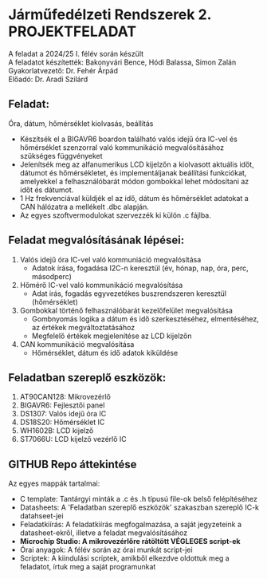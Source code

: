 <h1>Járműfedélzeti Rendszerek 2. PROJEKTFELADAT</h1>
A feladat a 2024/25 I. félév során készült <br>
A feladatot készítették: Bakonyvári Bence, Hódi Balassa, Simon Zalán <br>
Gyakorlatvezető: Dr. Fehér Árpád <br>
Előadó: Dr. Aradi Szilárd

<h2>Feladat: </h2>
<p>Óra, dátum, hőmérséklet kiolvasás, beállítás</p>
<ul>
  <li>Készítsék el a BIGAVR6 boardon található valós idejű óra IC-vel és hőmérséklet szenzorral való kommunikáció megvalósításához szükséges függvényeket</li>
  <li>Jelenítsék meg az alfanumerikus LCD kijelzőn a kiolvasott aktuális időt, dátumot és hőmérsékletet, és implementáljanak beállítási funkciókat, amelyekkel a felhasználóbarát módon gombokkal lehet módosítani az időt és dátumot. </li>
  <li>1 Hz frekvenciával küldjék el az idő, dátum és hőmérséklet adatokat a CAN hálózatra a mellékelt .dbc alapján.</li>
  <li>Az egyes szoftvermodulokat szervezzék ki külön .c fájlba. </li>
</ul>

<h2>Feladat megvalósításának lépései:</h2>
<ol>
  <li>
    Valós idejű óra IC-vel való kommuniáció megvalósítása
    <ul>
      <li>Adatok írása, fogadása I2C-n keresztül (év, hónap, nap, óra, perc, másodperc)</li>
    </ul>
  </li>
  <li>
    Hőmérő IC-vel való kommunikáció megvalósítása
    <ul>
      <li>Adat irás, fogadás egyvezetékes buszrendszeren keresztül (hőmérséklet) </li>
    </ul>
  </li>
  <li>
    Gombokkal történő felhasználóbarát kezelőfelület megvalósítása
    <ul>
      <li>Gombnyomás logika a dátum és idő szerkesztéséhez, elmentéséhez, az értékek megváltoztatásához</li>
      <li>Megfelelő értékek megjelenítése az LCD kijelzőn</li>
    </ul>
  </li>
  <li>
    CAN kommunikáció megvalósítása
    <ul>
      <li>Hőmérséklet, dátum és idő adatok kiküldése</li>
    </ul>
  </li>
</ol>

<h2>Feladatban szereplő eszközök:</h2>
<ol>
  <li>AT90CAN128: Mikrovezérlő</li>
  <li>BIGAVR6: Fejlesztői panel</a></li>
  <li>DS1307: Valós idejű óra IC</li>
  <li>DS18S20: Hőmérséklet IC</li>
  <li>WH1602B: LCD kijelző</li>
  <li>ST7066U: LCD kijelző vezérlő IC</li>
</ol>

<h2>GITHUB Repo áttekintése</h2>
Az egyes mappák tartalmai: 
<ul>
  <li>
    C template: Tantárgyi minták a .c és .h típusú file-ok belső felépítéséhez
  </li>
  <li>
    Datasheets: A 'Feladatban szereplő eszközök' szakaszban szereplő IC-k datahseet-jei
  </li>
  <li>
    Feladatkiírás: A feladatkiírás megfogalmazása, a saját jegyzeteink a datasheet-ekről, illetve a feladat megvalósításához
  </li>
  <li>
    <strong>Microchip Studio: A mikrovezérlőre rátöltött VÉGLEGES script-ek</strong>
  </li>
  <li>
    Órai anyagok: A félév során az órai munkát script-jei
  </li>
  <li>
    Scriptek: A kiindulási scriptek, amikből elkezdve oldottuk meg a feladatot, írtuk meg a saját programunkat
  </li>
</ul>
